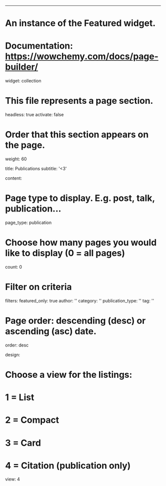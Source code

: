 ---
# An instance of the Featured widget.
# Documentation: https://wowchemy.com/docs/page-builder/
widget: collection

# This file represents a page section.
headless: true
activate: false

# Order that this section appears on the page.
weight: 60

title: Publications
subtitle: '<3'

content:
  # Page type to display. E.g. post, talk, publication...
  page_type: publication
  # Choose how many pages you would like to display (0 = all pages)
  count: 0
  # Filter on criteria
  filters:
    featured_only: true
    author: ''
    category: ''
    publication_type: ''
    tag: ''
  # Page order: descending (desc) or ascending (asc) date.
  order: desc

design:
  # Choose a view for the listings:
  #   1 = List
  #   2 = Compact
  #   3 = Card
  #   4 = Citation (publication only)
  view: 4
